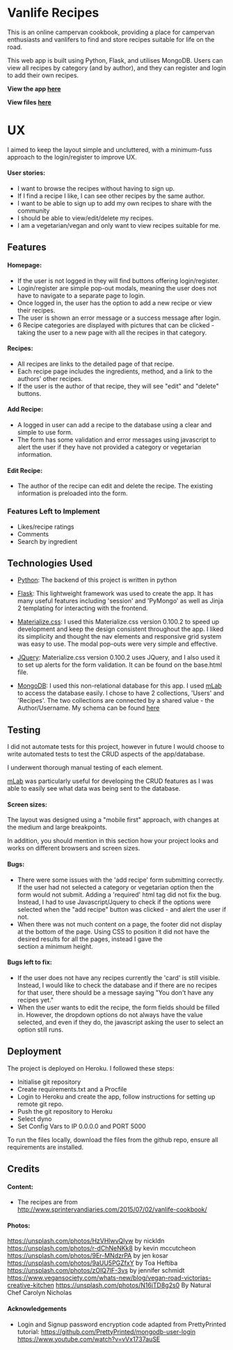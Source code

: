 # Vanlife Recipes

This is an online campervan cookbook, providing a place for campervan enthusiasts and vanlifers to find and store recipes suitable for life on the road.

This web app is built using Python, Flask, and utilises MongoDB. Users can view all recipes by category (and by author), and they can register and login to add their own recipes. 

**View the app [here](http://vanlife-recipes.herokuapp.com/)**

**View files [here](https://github.com/LWilsonDev/recipe-book)**

# UX

I aimed to keep the layout simple and uncluttered, with a minimum-fuss approach to the login/register to improve UX. 

#### User stories:

- I want to browse the recipes without having to sign up. 
- If I find a recipe I like, I can see other recipes by the same author.
- I want to be able to sign up to add my own recipes to share with the community
-  I should be able to view/edit/delete my recipes.
- I am a vegetarian/vegan and only want to view recipes suitable for me.


## Features

#### Homepage:

-  If the user is not logged in they will find buttons offering login/register.
- Login/register are simple pop-out modals, meaning the user does not have to navigate to a separate page to login.
- Once logged in, the user has the option to add a new recipe or view their recipes.
- The user is shown an error message or a success message after login.
- 6 Recipe categories are displayed with pictures that can be clicked - taking the user to a new page with all the recipes in that category.

#### Recipes:

- All recipes are links to the detailed page of that recipe.
-  Each recipe page includes the ingredients, method, and a link to the authors' other recipes.
- If the user is the author of that recipe, they will see "edit" and "delete" buttons.

#### Add Recipe:

- A logged in user can add a recipe to the database using a clear and simple to use form. 
- The form has some validation and error messages using javascript to alert the user if they have not provided a category or vegetarian information. 

#### Edit Recipe:
- The author of the recipe can edit and delete the recipe. The existing information is preloaded into the form.

### Features Left to Implement

-   Likes/recipe ratings
-  Comments
- Search by ingredient

## Technologies Used

-   [Python](https://python.org/): The backend of this project is written in python
-    [Flask](http://flask.pocoo.org/): This lightweight framework was used to create the app. It has many useful features including 'session' and 'PyMongo' as well as Jinja 2 templating for interacting with the frontend.
- [Materialize.css](http://archives.materializecss.com/0.100.2/): I used this Materialize.css version 0.100.2 to speed up development and keep the design consistent throughout the app. I liked its simplicity and thought the nav elements and responsive grid system was easy to use. The modal pop-outs were very simple and effective.
  
-   [JQuery](https://jquery.com/): Materialize.css version 0.100.2 uses JQuery, and I also used it to set up alerts for the form validation. It can be found on the base.html file.
-  [MongoDB](https://mongodb.com/): I used this non-relational database for this app. I used [mLab](https://mlab.com/) to access the database easily. I chose to have 2 collections, 'Users' and 'Recipes'. The two collections are connected by a shared value - the Author/Username. My schema can be found [here](https://github.com/LWilsonDev/recipe-book/blob/master/database/database-schema.md)


## Testing

I did not automate tests for this project, however in future I would choose to write automated tests to test the CRUD aspects of the app/database.

I underwent thorough manual testing of each element.  

[mLab](https://mlab.com/) was particularly useful for developing the CRUD features as I was able to easily see what data was being sent to the database.

#### Screen sizes:

The layout was designed using a "mobile first" approach, with  changes at the medium and large breakpoints. 

In addition, you should mention in this section how your project looks and works on different browsers and screen sizes.

#### Bugs:

- There were some issues with the 'add recipe' form submitting correctly. If the user had not selected a category or vegetarian option then the form would not submit. Adding a 'required' html tag did not fix the bug. Instead, I had to use Javascript/Jquery to check if the options were selected when the "add recipe" button was clicked - and alert the user if not.
- When there was not much content on a page, the footer did not display at the bottom of the page. Using CSS to position it did not have the desired results for all the pages, instead I gave the <main> section a minimum height.

#### Bugs left to fix:

- If the user does not have any recipes currently the 'card' is still visible. Instead, I would like to check the database and if there are no recipes for that user, there should be a message saying "You don't have any recipes yet." 
- When the user wants to edit the recipe, the form fields should be filled in. However, the dropdown options do not always have the value selected, and even if they do, the javascript asking the user to select an option still runs.


## Deployment

The project is deployed on Heroku. I followed these steps:

- Initialise git repository
- Create requirements.txt and a Procfile 
- Login to Heroku and create the app, follow instructions for setting up remote git repo.
- Push the git repository to Heroku
- Select dyno
- Set Config Vars to IP 0.0.0.0 and PORT 5000

To run the files locally, download the files from the github repo, ensure all requirements are installed.

## Credits

#### Content:

-   The recipes are from http://www.sprintervandiaries.com/2015/07/02/vanlife-cookbook/

#### Photos:

https://unsplash.com/photos/HzVHlwvQlyw by nickldn 
https://unsplash.com/photos/r-dChNeNKk8 by kevin mccutcheon 
https://unsplash.com/photos/9Er-MNdzrPA by jen kosar 
https://unsplash.com/photos/9aUU5PGZfxY by Toa Heftiba 
https://unsplash.com/photos/zOlQ7lF-3vs by jennifer schmidt
https://www.vegansociety.com/whats-new/blog/vegan-road-victorias-creative-kitchen
https://unsplash.com/photos/N16iTD8g2s0 By Natural Chef Carolyn Nicholas 

#### Acknowledgements

- Login and Signup  password encryption code adapted from PrettyPrinted tutorial: https://github.com/PrettyPrinted/mongodb-user-login 
https://www.youtube.com/watch?v=vVx1737auSE
